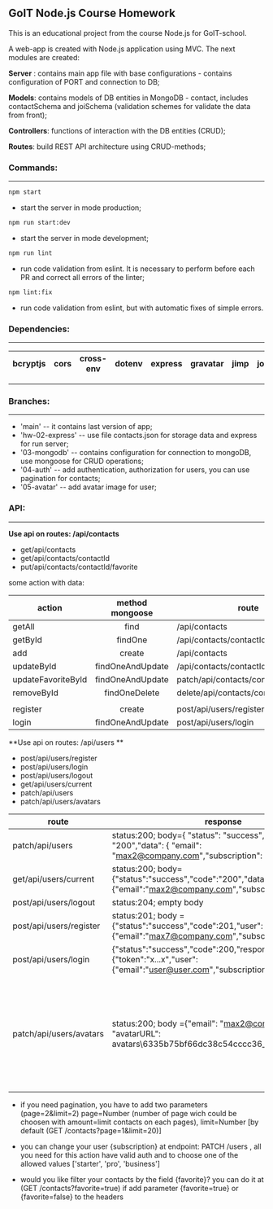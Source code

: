 ## GoIT Node.js Course Homework

This is an educational project from the course Node.js for GoIT-school.

A web-app is created with Node.js application using MVC. The next modules are created:

**Server** : contains main app file with base configurations - contains configuration of PORT and connection to DB;

**Models**: contains models of DB entities in MongoDB - contact, includes contactSchema and joiSchema (validation schemes for validate the data from front);

**Controllers**: functions of interaction with the DB entities (CRUD);

**Routes**: build REST API architecture using CRUD-methods;

### Commands:

---

```bash
npm start
```

- start the server in mode production;

```bash
npm run start:dev
```

- start the server in mode development;

```bash
npm run lint
```

- run code validation from eslint. It is necessary to perform before each PR and correct all errors of the linter;

```bash
npm lint:fix
```

- run code validation from eslint, but with automatic fixes of simple errors.

### Dependencies:

---

| bcryptjs | cors | cross-env | dotenv | express | gravatar | jimp | joi | jsonwebtoken | mongoose | morgan | multer |
| -------- | ---- | --------- | ------ | ------- | -------- | ---- | --- | ------------ | -------- | ------ | ------ |

---

### Branches:

---

- 'main' -- it contains last version of app;
- 'hw-02-express' -- use file contacts.json for storage data and express for run server;
- '03-mongodb' -- contains configuration for connection to mongoDB, use mongoose for CRUD operations;
- '04-auth' -- add authentication, authorization for users, you can use pagination for contacts;
- '05-avatar' -- add avatar image for user;

### API:

---

**Use api on routes: /api/contacts**

- get/api/contacts
- get/api/contacts/contactId
- put/api/contacts/contactId/favorite

some action with data:

| action             | method mongoose  | route                                 |     |
| ------------------ | :--------------: | ------------------------------------- | --: |
| getAll             |       find       | /api/contacts                         |  00 |
| getById            |     findOne      | /api/contacts/contactId               |  01 |
| add                |      create      | /api/contacts                         |  02 |
| updateById         | findOneAndUpdate | /api/contacts/contactId               |  03 |
| updateFavoriteById | findOneAndUpdate | patch/api/contacts/contactId/favorite |  04 |
| removeById         |  findOneDelete   | delete/api/contacts/contactId         |  05 |
|                    |                  |                                       |     |
| register           |      create      | post/api/users/register               |  06 |
| login              | findOneAndUpdate | post/api/users/login                  |  07 |

**Use api on routes: /api/users **

- post/api/users/register
- post/api/users/login
- post/api/users/logout
- get/api/users/current
- patch/api/users
- patch/api/users/avatars

| route                   | response                                                                                                               | action                                                                                                                                                                                                                |
| ----------------------- | ---------------------------------------------------------------------------------------------------------------------- | --------------------------------------------------------------------------------------------------------------------------------------------------------------------------------------------------------------------- |
| patch/api/users         | status:200; body={ "status": "success","code": "200","data": { "email": "max2@company.com","subscription": "starter"}} | update the field "subscription                                                                                                                                                                                        |
| get/api/users/current   | status:200; body={"status":"success","code":"200","data":{"email":"max2@company.com","subscription":"starter"}}        | get current user                                                                                                                                                                                                      |
| post/api/users/logout   | status:204; empty body                                                                                                 | remove the authorization                                                                                                                                                                                              |
| post/api/users/register | status:201; body = {"status":"success","code":201,"user":{"email":"max7@company.com","subscription":"starter"}}        | create a new user                                                                                                                                                                                                     |
| post/api/users/login    | {"status":"success","code":200,"response":{"token":"x...x","user":{"email":"user@user.com","subscription":""}}}        | send the token for valid user; the token is valid for one day                                                                                                                                                         |
| patch/api/users/avatars | status:200; body ={"email": "max2@company.com", "avatarURL": avatars\\6335b75bf66dc38c54cccc36_max2.jpg"}              | changes user avatar (maxAvatarSize = 9000000; Max avatar value size (in bytes);File format should be jpeg, png, jpg, bmp; Request body has to contain field avatar and attached image; enctype="multipart/form-data") |

- if you need pagination, you have to add two parameters (page=2&limit=2) page=Number (number of page wich could be choosen with amount=limit contacts on each pages), limit=Number [by default
  (GET /contacts?page=1&limit=20)]

- you can change your user {subscription} at endpoint: PATCH /users , all you need for this action have valid auth and to choose one of the allowed values ['starter', 'pro', 'business']

- would you like filter your contacts by the field {favorite}? you can do it at (GET /contacts?favorite=true) if add parameter {favorite=true} or {favorite=false} to the headers
